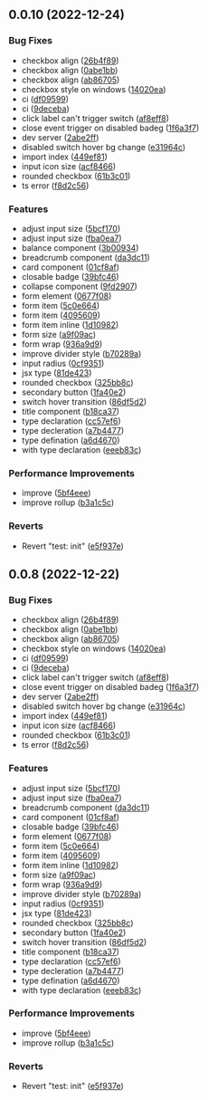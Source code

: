## 0.0.10 (2022-12-24)


### Bug Fixes

* checkbox align ([26b4f89](https://github.com/AkaraChen/seaweed/commit/26b4f89fea76f4e6b32b8551953fe000ab210cdd))
* checkbox align ([0abe1bb](https://github.com/AkaraChen/seaweed/commit/0abe1bbddf3eafce9a37cda5c5a2e720791cbb97))
* checkbox align ([ab86705](https://github.com/AkaraChen/seaweed/commit/ab867059d1a7687460e9ce337b2d1adb6acee061))
* checkbox style on windows ([14020ea](https://github.com/AkaraChen/seaweed/commit/14020eae77eebd7cb0ceff074a632e8944b79191))
* ci ([df09599](https://github.com/AkaraChen/seaweed/commit/df0959931e7d4d92e1008819a59a277a0c5bd00c))
* ci ([9deceba](https://github.com/AkaraChen/seaweed/commit/9deceba6fc87c8ae2aa90a8d7cb8526669cc4b03))
* click label can't trigger switch ([af8eff8](https://github.com/AkaraChen/seaweed/commit/af8eff8a0933824a3a364512d163627ebfb4442a))
* close event trigger on disabled badeg ([1f6a3f7](https://github.com/AkaraChen/seaweed/commit/1f6a3f768b1b6d2cd693cb2c5d7e2bd3f1c6deca))
* dev server ([2abe2ff](https://github.com/AkaraChen/seaweed/commit/2abe2ff75eb81c2afc1f51eff1768f4757268966))
* disabled switch hover bg change ([e31964c](https://github.com/AkaraChen/seaweed/commit/e31964c4ada0910c1016b8c8994bcd71de06bbac))
* import index ([449ef81](https://github.com/AkaraChen/seaweed/commit/449ef815fdd3e8a1821d0c955580c7166bf43c80))
* input icon size ([acf8466](https://github.com/AkaraChen/seaweed/commit/acf8466414ccfc642c6a61532c3c74693aae3cb2))
* rounded checkbox ([61b3c01](https://github.com/AkaraChen/seaweed/commit/61b3c01f4a6fac335bc895c499b71b0259771bf1))
* ts error ([f8d2c56](https://github.com/AkaraChen/seaweed/commit/f8d2c568a98b8850c79634c8ded261cfb58664e9))


### Features

* adjust input size ([5bcf170](https://github.com/AkaraChen/seaweed/commit/5bcf170052c240fad3d5a19a4823cbb0f57287f9))
* adjust input size ([fba0ea7](https://github.com/AkaraChen/seaweed/commit/fba0ea702492c12a5efb9259f8fbc2fac1d73892))
* balance component ([3b00934](https://github.com/AkaraChen/seaweed/commit/3b00934ba8f5249922762f28585aec181a055b38))
* breadcrumb component ([da3dc11](https://github.com/AkaraChen/seaweed/commit/da3dc1151d60231c130017f972fc10f1489338a9))
* card component ([01cf8af](https://github.com/AkaraChen/seaweed/commit/01cf8af6ee569ca9843d471b6f93c7b33ae699bb))
* closable badge ([39bfc46](https://github.com/AkaraChen/seaweed/commit/39bfc46ca590157b7c96e1eda31a48f29bb0c7da))
* collapse component ([9fd2907](https://github.com/AkaraChen/seaweed/commit/9fd29075f1744c092e659374681ab29b7fbe5b13))
* form element ([0677f08](https://github.com/AkaraChen/seaweed/commit/0677f080db200db275a7a3e2befda2b2f0c9b384))
* form item ([5c0e664](https://github.com/AkaraChen/seaweed/commit/5c0e6643f3744a5ac51378a7b6bd12c24a97026d))
* form item ([4095609](https://github.com/AkaraChen/seaweed/commit/4095609af602d99fd67ceee822ae815add20428b))
* form item inline ([1d10982](https://github.com/AkaraChen/seaweed/commit/1d1098272972a484a81547d33aaefc1bcb211ffc))
* form size ([a9f09ac](https://github.com/AkaraChen/seaweed/commit/a9f09ac6168a84f630e3154490d431d909adf5ba))
* form wrap ([936a9d9](https://github.com/AkaraChen/seaweed/commit/936a9d917716e39b4cf57bed5fb24b0d39ff16eb))
* improve divider style ([b70289a](https://github.com/AkaraChen/seaweed/commit/b70289ad246548047d95f3bfb1118b212c459578))
* input radius ([0cf9351](https://github.com/AkaraChen/seaweed/commit/0cf93517dba76ec052d186a961606d5e8007edc3))
* jsx type ([81de423](https://github.com/AkaraChen/seaweed/commit/81de423279ab73d876d5153a3bc8c1f64b55ace4))
* rounded checkbox ([325bb8c](https://github.com/AkaraChen/seaweed/commit/325bb8c42fa4b834b3bd2c9d62b5cb6c9794f873))
* secondary button ([1fa40e2](https://github.com/AkaraChen/seaweed/commit/1fa40e28a107d5c1acab8d43674a7fb31e44e822))
* switch hover transition ([86df5d2](https://github.com/AkaraChen/seaweed/commit/86df5d2f4022e04333f437d1c3be02d3f9f919a6))
* title component ([b18ca37](https://github.com/AkaraChen/seaweed/commit/b18ca37b412945e163dce390487389f09c9472b9))
* type declaration ([cc57ef6](https://github.com/AkaraChen/seaweed/commit/cc57ef6e7eff4250a29478d35df1cee4d272c118))
* type decleration ([a7b4477](https://github.com/AkaraChen/seaweed/commit/a7b44770df3daa582817eb9c56561ff7375683f6))
* type defination ([a6d4670](https://github.com/AkaraChen/seaweed/commit/a6d4670d31790f3be723b457a6ca28a9bbe1eff5))
* with type declaration ([eeeb83c](https://github.com/AkaraChen/seaweed/commit/eeeb83c2287b0a0d2dd094c778c703e06936986c))


### Performance Improvements

* improve ([5bf4eee](https://github.com/AkaraChen/seaweed/commit/5bf4eee196f3afcd3b1a13a1b7ddcbe4a6084151))
* improve rollup ([b3a1c5c](https://github.com/AkaraChen/seaweed/commit/b3a1c5c1dd54a58a7aaa50f4de06a2791738e2bf))


### Reverts

* Revert "test: init" ([e5f937e](https://github.com/AkaraChen/seaweed/commit/e5f937eada19a18effc19502c74fcec735aa568e))



## 0.0.8 (2022-12-22)


### Bug Fixes

* checkbox align ([26b4f89](https://github.com/AkaraChen/seaweed/commit/26b4f89fea76f4e6b32b8551953fe000ab210cdd))
* checkbox align ([0abe1bb](https://github.com/AkaraChen/seaweed/commit/0abe1bbddf3eafce9a37cda5c5a2e720791cbb97))
* checkbox align ([ab86705](https://github.com/AkaraChen/seaweed/commit/ab867059d1a7687460e9ce337b2d1adb6acee061))
* checkbox style on windows ([14020ea](https://github.com/AkaraChen/seaweed/commit/14020eae77eebd7cb0ceff074a632e8944b79191))
* ci ([df09599](https://github.com/AkaraChen/seaweed/commit/df0959931e7d4d92e1008819a59a277a0c5bd00c))
* ci ([9deceba](https://github.com/AkaraChen/seaweed/commit/9deceba6fc87c8ae2aa90a8d7cb8526669cc4b03))
* click label can't trigger switch ([af8eff8](https://github.com/AkaraChen/seaweed/commit/af8eff8a0933824a3a364512d163627ebfb4442a))
* close event trigger on disabled badeg ([1f6a3f7](https://github.com/AkaraChen/seaweed/commit/1f6a3f768b1b6d2cd693cb2c5d7e2bd3f1c6deca))
* dev server ([2abe2ff](https://github.com/AkaraChen/seaweed/commit/2abe2ff75eb81c2afc1f51eff1768f4757268966))
* disabled switch hover bg change ([e31964c](https://github.com/AkaraChen/seaweed/commit/e31964c4ada0910c1016b8c8994bcd71de06bbac))
* import index ([449ef81](https://github.com/AkaraChen/seaweed/commit/449ef815fdd3e8a1821d0c955580c7166bf43c80))
* input icon size ([acf8466](https://github.com/AkaraChen/seaweed/commit/acf8466414ccfc642c6a61532c3c74693aae3cb2))
* rounded checkbox ([61b3c01](https://github.com/AkaraChen/seaweed/commit/61b3c01f4a6fac335bc895c499b71b0259771bf1))
* ts error ([f8d2c56](https://github.com/AkaraChen/seaweed/commit/f8d2c568a98b8850c79634c8ded261cfb58664e9))


### Features

* adjust input size ([5bcf170](https://github.com/AkaraChen/seaweed/commit/5bcf170052c240fad3d5a19a4823cbb0f57287f9))
* adjust input size ([fba0ea7](https://github.com/AkaraChen/seaweed/commit/fba0ea702492c12a5efb9259f8fbc2fac1d73892))
* breadcrumb component ([da3dc11](https://github.com/AkaraChen/seaweed/commit/da3dc1151d60231c130017f972fc10f1489338a9))
* card component ([01cf8af](https://github.com/AkaraChen/seaweed/commit/01cf8af6ee569ca9843d471b6f93c7b33ae699bb))
* closable badge ([39bfc46](https://github.com/AkaraChen/seaweed/commit/39bfc46ca590157b7c96e1eda31a48f29bb0c7da))
* form element ([0677f08](https://github.com/AkaraChen/seaweed/commit/0677f080db200db275a7a3e2befda2b2f0c9b384))
* form item ([5c0e664](https://github.com/AkaraChen/seaweed/commit/5c0e6643f3744a5ac51378a7b6bd12c24a97026d))
* form item ([4095609](https://github.com/AkaraChen/seaweed/commit/4095609af602d99fd67ceee822ae815add20428b))
* form item inline ([1d10982](https://github.com/AkaraChen/seaweed/commit/1d1098272972a484a81547d33aaefc1bcb211ffc))
* form size ([a9f09ac](https://github.com/AkaraChen/seaweed/commit/a9f09ac6168a84f630e3154490d431d909adf5ba))
* form wrap ([936a9d9](https://github.com/AkaraChen/seaweed/commit/936a9d917716e39b4cf57bed5fb24b0d39ff16eb))
* improve divider style ([b70289a](https://github.com/AkaraChen/seaweed/commit/b70289ad246548047d95f3bfb1118b212c459578))
* input radius ([0cf9351](https://github.com/AkaraChen/seaweed/commit/0cf93517dba76ec052d186a961606d5e8007edc3))
* jsx type ([81de423](https://github.com/AkaraChen/seaweed/commit/81de423279ab73d876d5153a3bc8c1f64b55ace4))
* rounded checkbox ([325bb8c](https://github.com/AkaraChen/seaweed/commit/325bb8c42fa4b834b3bd2c9d62b5cb6c9794f873))
* secondary button ([1fa40e2](https://github.com/AkaraChen/seaweed/commit/1fa40e28a107d5c1acab8d43674a7fb31e44e822))
* switch hover transition ([86df5d2](https://github.com/AkaraChen/seaweed/commit/86df5d2f4022e04333f437d1c3be02d3f9f919a6))
* title component ([b18ca37](https://github.com/AkaraChen/seaweed/commit/b18ca37b412945e163dce390487389f09c9472b9))
* type declaration ([cc57ef6](https://github.com/AkaraChen/seaweed/commit/cc57ef6e7eff4250a29478d35df1cee4d272c118))
* type decleration ([a7b4477](https://github.com/AkaraChen/seaweed/commit/a7b44770df3daa582817eb9c56561ff7375683f6))
* type defination ([a6d4670](https://github.com/AkaraChen/seaweed/commit/a6d4670d31790f3be723b457a6ca28a9bbe1eff5))
* with type declaration ([eeeb83c](https://github.com/AkaraChen/seaweed/commit/eeeb83c2287b0a0d2dd094c778c703e06936986c))


### Performance Improvements

* improve ([5bf4eee](https://github.com/AkaraChen/seaweed/commit/5bf4eee196f3afcd3b1a13a1b7ddcbe4a6084151))
* improve rollup ([b3a1c5c](https://github.com/AkaraChen/seaweed/commit/b3a1c5c1dd54a58a7aaa50f4de06a2791738e2bf))


### Reverts

* Revert "test: init" ([e5f937e](https://github.com/AkaraChen/seaweed/commit/e5f937eada19a18effc19502c74fcec735aa568e))



